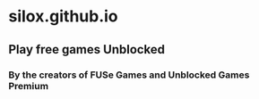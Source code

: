 # silox.github.io
## Play free games Unblocked
### By the creators of FUSe Games and Unblocked Games Premium
